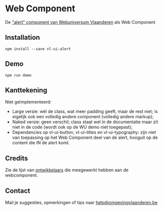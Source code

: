 # <vl-alert> Web Component
De ["alert" component van Webuniversum Vlaanderen](https://overheid.vlaanderen.be/webuniversum/v3/documentation/components/vl-ui-alert) als Web Component


## Installation
```
npm install --save vl-ui-alert
```

## Demo
```
npm run demo
```

## Kanttekening
Niet geïmplementeerd:
* Large versie: wél de class, wat meer padding geeft, maar de rest niet; is eigelijk ook een volledig andere component (volledig andere markup);
* Naked versie: geen verschil; class staat wel in de documentatie maar zit niet in de code (wordt ook op de WU demo niet toegepast);
* Dependencies op vl-ui-button, vl-ui-titles en vl-ui-typography: zijn niet van toepassing op het Web Component deel van de alert, hooguit op de content die IN de alert komt. 

## Credits
Zie de lijst van [ontwikkelaars](https://github.com/milieuinfo/webcomponent-vl-ui-alert/graphs/contributors) die meegewerkt hebben aan de webcomponent.

## Contact
Mail je suggesties, opmerkingen of tips naar [help@omgevingvlaanderen.be](mailto:help@omgevingvlaanderen.be)